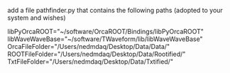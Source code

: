 add a file pathfinder.py that contains the following paths (adopted to your system and wishes)

libPyOrcaROOT="~/software/OrcaROOT/Bindings/libPyOrcaROOT"
libWaveWaveBase="~/software/TWaveform/lib/libWaveWaveBase"
OrcaFileFolder="/Users/nedmdaq/Desktop/Data/Data/"
ROOTFileFolder="/Users/nedmdaq/Desktop/Data/Rootified/"
TxtFileFolder="/Users/nedmdaq/Desktop/Data/Txtified/"

